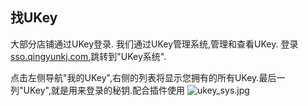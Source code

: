 ## 找UKey

大部分店铺通过UKey登录.
我们通过UKey管理系统,管理和查看UKey.
登录[sso.qingyunkj.com](http://sso.qingyunkj.com),跳转到"UKey系统".

点击左侧导航"我的UKey",右侧的列表将显示您拥有的所有UKey.最后一列"UKey",就是用来登录的秘钥.配合插件使用
![ukey_sys.jpg](http://img.qingyunkj.com/gitbook_netlogin/ukey_sys.jpg)